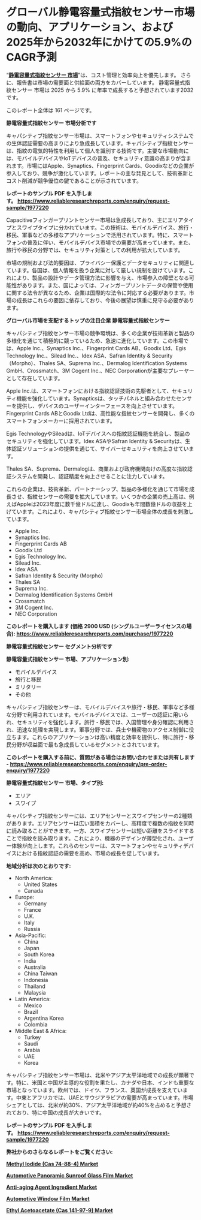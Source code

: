 <p><h1>グローバル静電容量式指紋センサー市場の動向、アプリケーション、および2025年から2032年にかけての5.9%のCAGR予測</h1></p><p>&ldquo;<strong><a href="https://www.reliableresearchreports.com/capacitive-fingerprint-sensors-r1977220?utm_campaign=110&utm_medium=9&utm_source=Github&utm_content=ia&utm_term=27032025&utm_id=capacitive-fingerprint-sensors">静電容量式指紋センサー 市場</a></strong>&rdquo;は、コスト管理と効率向上を優先します。 さらに、報告書は市場の需要面と供給面の両方をカバーしています。 静電容量式指紋センサー 市場は 2025 から 5.9% に年率で成長すると予想されています2032 です。</p>
<p>このレポート全体は 161 ページです。</p>
<p><strong>静電容量式指紋センサー 市場分析です</strong></p>
<p><p>キャパシティブ指紋センサー市場は、スマートフォンやセキュリティシステムでの生体認証需要の高まりにより急成長しています。キャパシティブ指紋センサーは、指紋の電気的特性を利用して個人を識別する技術です。主要な市場動向には、モバイルデバイスやIoTデバイスの普及、セキュリティ意識の高まりが含まれます。市場にはApple、Synaptics、Fingerprint Cards、Goodixなどの企業が参入しており、競争が激化しています。レポートの主な発見として、技術革新とコスト削減が競争優位の鍵であることが示されています。</p></p>
<p><strong>レポートのサンプル PDF を入手します。&nbsp;<a href="https://www.reliableresearchreports.com/enquiry/request-sample/1977220?utm_campaign=110&utm_medium=9&utm_source=Github&utm_content=ia&utm_term=27032025&utm_id=capacitive-fingerprint-sensors">https://www.reliableresearchreports.com/enquiry/request-sample/1977220</a></strong></p>
<p><p>Capacitiveフィンガープリントセンサー市場は急成長しており、主にエリアタイプとスワイプタイプに分かれています。この技術は、モバイルデバイス、旅行・移民、軍事などの多様なアプリケーションで活用されています。特に、スマートフォンの普及に伴い、モバイルデバイス市場での需要が高まっています。また、旅行や移民の分野では、セキュリティ対策としての利用が拡大しています。</p><p>市場の規制および法的要因は、プライバシー保護とデータセキュリティに関連しています。各国は、個人情報を扱う企業に対して厳しい規制を設けています。これにより、製品の設計やデータ管理方法に影響を与え、市場参入の障壁となる可能性があります。また、国によっては、フィンガープリントデータの保管や使用に関する法令が異なるため、企業は国際的な法令に対応する必要があります。市場の成長はこれらの要因に依存しており、今後の展望は慎重に見守る必要があります。</p></p>
<p><strong>グローバル市場を支配するトップの注目企業 静電容量式指紋センサー</strong></p>
<p><p>キャパシティブ指紋センサー市場の競争環境は、多くの企業が技術革新と製品の多様化を通じて積極的に競っているため、急速に進化しています。この市場では、Apple Inc.、Synaptics Inc.、Fingerprint Cards AB、Goodix Ltd、Egis Technology Inc.、Silead Inc.、Idex ASA、Safran Identity & Security（Morpho）、Thales SA、Suprema Inc.、Dermalog Identification Systems GmbH、Crossmatch、3M Cogent Inc.、NEC Corporationが主要なプレーヤーとして存在しています。</p><p>Apple Inc.は、スマートフォンにおける指紋認証技術の先駆者として、セキュリティ機能を強化しています。Synapticsは、タッチパネルと組み合わせたセンサーを提供し、デバイスのユーザーインターフェースを向上させています。Fingerprint Cards ABとGoodix Ltdは、高性能な指紋センサーを開発し、多くのスマートフォンメーカーに採用されています。</p><p>Egis TechnologyやSileadは、IoTデバイスへの指紋認証機能を統合し、製品のセキュリティを強化しています。Idex ASAやSafran Identity & Securityは、生体認証ソリューションの提供を通じて、サイバーセキュリティを向上させています。</p><p>Thales SA、Suprema、Dermalogは、商業および政府機関向けの高度な指紋認証システムを開発し、認証精度を向上させることに注力しています。</p><p>これらの企業は、技術革新、パートナーシップ、製品の多様化を通じて市場を成長させ、指紋センサーの需要を拡大しています。いくつかの企業の売上高は、例えばAppleは2023年度に数千億ドルに達し、Goodixも年間数億ドルの収益を上げています。これにより、キャパシティブ指紋センサー市場全体の成長を刺激しています。</p></p>
<p><ul><li>Apple Inc.</li><li>Synaptics Inc.</li><li>Fingerprint Cards AB</li><li>Goodix Ltd</li><li>Egis Technology Inc.</li><li>Silead Inc.</li><li>Idex ASA</li><li>Safran Identity & Security (Morpho)</li><li>Thales SA</li><li>Suprema Inc.</li><li>Dermalog Identification Systems GmbH</li><li>Crossmatch</li><li>3M Cogent Inc.</li><li>NEC Corporation</li></ul></p>
<p><strong>このレポートを購入します (価格 2900 USD (シングルユーザーライセンスの場合):&nbsp;<a href="https://www.reliableresearchreports.com/purchase/1977220?utm_campaign=110&utm_medium=9&utm_source=Github&utm_content=ia&utm_term=27032025&utm_id=capacitive-fingerprint-sensors">https://www.reliableresearchreports.com/purchase/1977220</a></strong></p>
<p><strong>静電容量式指紋センサー セグメント分析です</strong></p>
<p><strong>静電容量式指紋センサー 市場、アプリケーション別:</strong></p>
<p><ul><li>モバイルデバイス</li><li>旅行と移民</li><li>ミリタリー</li><li>その他</li></ul></p>
<p><p>キャパシティブ指紋センサーは、モバイルデバイスや旅行・移民、軍事など多様な分野で利用されています。モバイルデバイスでは、ユーザーの認証に用いられ、セキュリティを強化します。旅行・移民では、入国管理や身分確認に利用され、迅速な処理を実現します。軍事分野では、兵士や機密物のアクセス制御に役立ちます。これらのアプリケーションは高い精度と効率を提供し、特に旅行・移民分野が収益面で最も急成長しているセグメントとされています。</p></p>
<p><strong>このレポートを購入する前に、質問がある場合はお問い合わせまたは共有します - <a href="https://www.reliableresearchreports.com/enquiry/pre-order-enquiry/1977220?utm_campaign=110&utm_medium=9&utm_source=Github&utm_content=ia&utm_term=27032025&utm_id=capacitive-fingerprint-sensors">https://www.reliableresearchreports.com/enquiry/pre-order-enquiry/1977220</a></strong></p>
<p><strong>静電容量式指紋センサー 市場、タイプ別:</strong></p>
<p><ul><li>エリア</li><li>スワイプ</li></ul></p>
<p><p>キャパシティブ指紋センサーには、エリアセンサーとスワイプセンサーの2種類があります。エリアセンサーは広い面積をカバーし、高精度で複数の指紋を同時に読み取ることができます。一方、スワイプセンサーは短い距離をスライドすることで指紋を読み取ります。これにより、機器のデザインが薄型化され、ユーザー体験が向上します。これらのセンサーは、スマートフォンやセキュリティデバイスにおける指紋認証の需要を高め、市場の成長を促しています。</p></p>
<p><strong>地域分析は次のとおりです:</strong></p>
<p><ul>
    <li>
        North America:
        <ul>
            <li>United States</li>
            <li>Canada</li>
        </ul>
    </li>
    <li>
        Europe:
        <ul>
            <li>Germany</li>
            <li>France</li>
            <li>U.K.</li>
            <li>Italy</li>
            <li>Russia</li>
        </ul>
    </li>
    <li>
        Asia-Pacific:
        <ul>
            <li>China</li>
            <li>Japan</li>
            <li>South Korea</li>
            <li>India</li>
            <li>Australia</li>
            <li>China Taiwan</li>
            <li>Indonesia</li>
            <li>Thailand</li>
            <li>Malaysia</li>
        </ul>
    </li>
    <li>
        Latin America:
        <ul>
            <li>Mexico</li>
            <li>Brazil</li>
            <li>Argentina Korea</li>
            <li>Colombia</li>
        </ul>
    </li>
    <li>
        Middle East & Africa:
        <ul>
            <li>Turkey</li>
            <li>Saudi</li>
            <li>Arabia</li>
            <li>UAE</li>
            <li>Korea</li>
        </ul>
    </li>
    </ul></p>
<p><p>キャパシティブ指紋センサー市場は、北米やアジア太平洋地域での成長が顕著です。特に、米国と中国が主導的な役割を果たし、カナダや日本、インドも重要な市場となっています。欧州では、ドイツ、フランス、英国が成長を支えています。中東とアフリカでは、UAEとサウジアラビアの需要が高まっています。市場シェアとしては、北米が約30%、アジア太平洋地域が約40%を占めると予想されており、特に中国の成長が大きいです。</p></p>
<p><strong>レポートのサンプル PDF を入手します。&nbsp;<a href="https://www.reliableresearchreports.com/enquiry/request-sample/1977220?utm_campaign=110&utm_medium=9&utm_source=Github&utm_content=ia&utm_term=27032025&utm_id=capacitive-fingerprint-sensors">https://www.reliableresearchreports.com/enquiry/request-sample/1977220</a></strong></p>
<p><strong></strong></p>
<p><strong></strong></p>
<p><strong></strong></p>
<p><strong></strong></p>
<p><strong>弊社からのさらなるレポートをご覧ください:</strong></p>
<p><strong><p><a href="https://github.com/kimanyuzuga/Market-Research-Report-List-1/blob/main/methyl-iodide-cas-74-88-4-market.md?utm_campaign=110&utm_medium=9&utm_source=Github&utm_content=ia&utm_term=27032025&utm_id=capacitive-fingerprint-sensors">Methyl Iodide (Cas 74-88-4) Market</a></p><p><a href="https://github.com/ludongfomban/Market-Research-Report-List-1/blob/main/automotive-panoramic-sunroof-glass-film-market.md?utm_campaign=110&utm_medium=9&utm_source=Github&utm_content=ia&utm_term=27032025&utm_id=capacitive-fingerprint-sensors">Automotive Panoramic Sunroof Glass Film Market</a></p><p><a href="https://github.com/hutchkloor4x/Market-Research-Report-List-1/blob/main/anti-aging-agent-ingredient-market.md?utm_campaign=110&utm_medium=9&utm_source=Github&utm_content=ia&utm_term=27032025&utm_id=capacitive-fingerprint-sensors">Anti-aging Agent Ingredient Market</a></p><p><a href="https://github.com/lalkobrinarb/Market-Research-Report-List-1/blob/main/automotive-window-film-market.md?utm_campaign=110&utm_medium=9&utm_source=Github&utm_content=ia&utm_term=27032025&utm_id=capacitive-fingerprint-sensors">Automotive Window Film Market</a></p><p><a href="https://github.com/giardafshaxb/Market-Research-Report-List-1/blob/main/ethyl-acetoacetate-cas-141-97-9-market.md?utm_campaign=110&utm_medium=9&utm_source=Github&utm_content=ia&utm_term=27032025&utm_id=capacitive-fingerprint-sensors">Ethyl Acetoacetate (Cas 141-97-9) Market</a></p></strong></p>